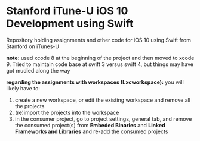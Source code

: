 Stanford iTune-U iOS 10 Development using Swift
===============================================

Repository holding assignments and other code for iOS 10 using Swift from Stanford on iTunes-U

**note:** used xcode 8 at the beginning of the project and then moved to xcode 9.  Tried to maintain code base at swift 3 versus swift 4, but things may have got mudied along the way

**regarding the assignments with workspaces (I.xcworkspace):** you will likely have to:
1. create a new workspace, or edit the existing workspace and remove all the projects
2. (re)import the projects into the workspace
3. in the consumer project, go to project settings, general tab, and remove the consumed project(s) from **Embeded Binaries** and **Linked Frameworks and Libraries** and re-add the consumed projects
